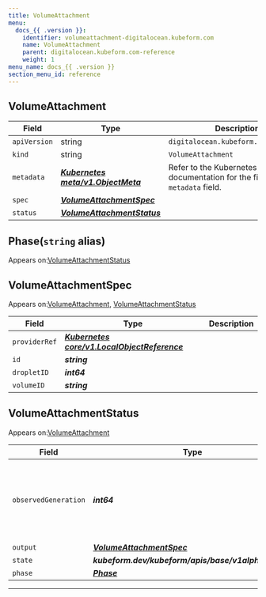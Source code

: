```yaml
---
title: VolumeAttachment
menu:
  docs_{{ .version }}:
    identifier: volumeattachment-digitalocean.kubeform.com
    name: VolumeAttachment
    parent: digitalocean.kubeform.com-reference
    weight: 1
menu_name: docs_{{ .version }}
section_menu_id: reference
---
```


## VolumeAttachment
| Field | Type | Description |
| ------ | ----- | ----------- |
| `apiVersion` | string | `digitalocean.kubeform.com/v1alpha1` |
|    `kind` | string | `VolumeAttachment` |
| `metadata` | ***[Kubernetes meta/v1.ObjectMeta](https://kubernetes.io/docs/reference/generated/kubernetes-api/v1.13/#objectmeta-v1-meta)***|Refer to the Kubernetes API documentation for the fields of the `metadata` field.|
| `spec` | ***[VolumeAttachmentSpec](#volumeattachmentspec)***||
| `status` | ***[VolumeAttachmentStatus](#volumeattachmentstatus)***||
## Phase(`string` alias)

Appears on:[VolumeAttachmentStatus](#volumeattachmentstatus)

## VolumeAttachmentSpec

Appears on:[VolumeAttachment](#volumeattachment), [VolumeAttachmentStatus](#volumeattachmentstatus)

| Field | Type | Description |
| ------ | ----- | ----------- |
| `providerRef` | ***[Kubernetes core/v1.LocalObjectReference](https://kubernetes.io/docs/reference/generated/kubernetes-api/v1.13/#localobjectreference-v1-core)***||
| `id` | ***string***||
| `dropletID` | ***int64***||
| `volumeID` | ***string***||
## VolumeAttachmentStatus

Appears on:[VolumeAttachment](#volumeattachment)

| Field | Type | Description |
| ------ | ----- | ----------- |
| `observedGeneration` | ***int64***| ***(Optional)*** Resource generation, which is updated on mutation by the API Server.|
| `output` | ***[VolumeAttachmentSpec](#volumeattachmentspec)***| ***(Optional)*** |
| `state` | ***kubeform.dev/kubeform/apis/base/v1alpha1.State***| ***(Optional)*** |
| `phase` | ***[Phase](#phase)***| ***(Optional)*** |
---
